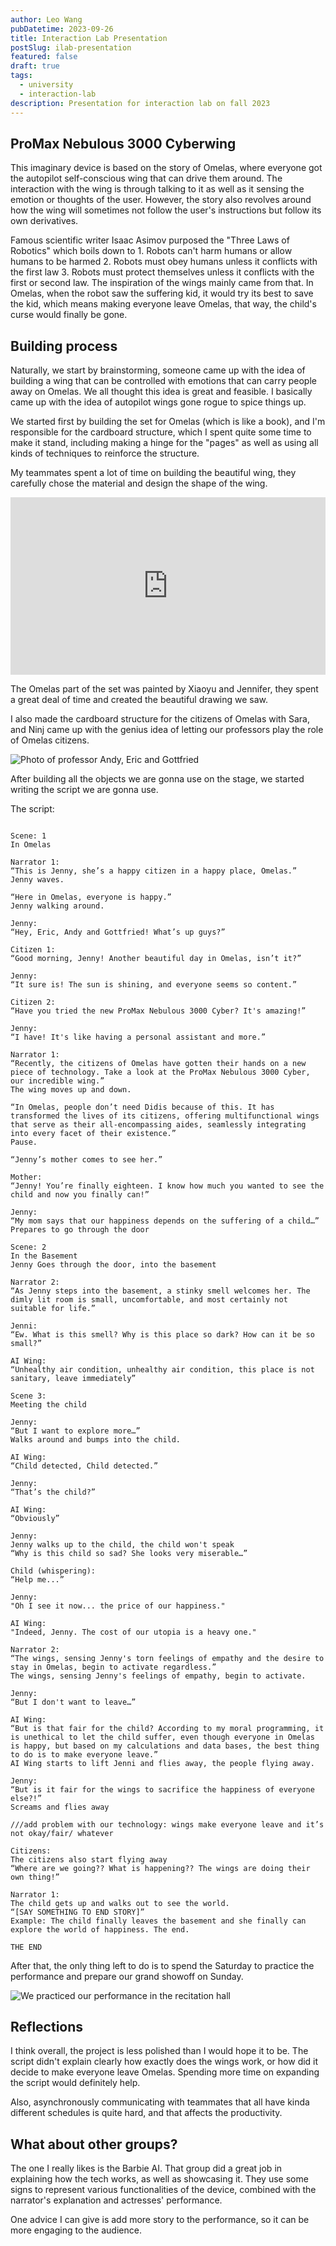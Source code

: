 ```yaml
---
author: Leo Wang
pubDatetime: 2023-09-26
title: Interaction Lab Presentation
postSlug: ilab-presentation
featured: false
draft: true
tags:
  - university
  - interaction-lab
description: Presentation for interaction lab on fall 2023
---
```


## ProMax Nebulous 3000 Cyberwing

This imaginary device is based on the story of Omelas, where everyone got the autopilot self-conscious wing that can drive them around. The interaction with the wing is through talking to it as well as it sensing the emotion or thoughts of the user. However, the story also revolves around how the wing will sometimes not follow the user's instructions but follow its own derivatives.

Famous scientific writer Isaac Asimov purposed the "Three Laws of Robotics" which boils down to 1. Robots can't harm humans or allow humans to be harmed 2. Robots must obey humans unless it conflicts with the first law 3. Robots must protect themselves unless it conflicts with the first or second law. The inspiration of the wings mainly came from that. In Omelas, when the robot saw the suffering kid, it would try its best to save the kid, which means making everyone leave Omelas, that way, the child's curse would finally be gone.

## Building process

Naturally, we start by brainstorming, someone came up with the idea of building a wing that can be controlled with emotions that can carry people away on Omelas. We all thought this idea is great and feasible. I basically came up with the idea of autopilot wings gone rogue to spice things up.

We started first by building the set for Omelas (which is like a book), and I'm responsible for the cardboard structure, which I spent quite some time to make it stand, including making a hinge for the "pages" as well as using all kinds of techniques to reinforce the structure.

My teammates spent a lot of time on building the beautiful wing, they carefully chose the material and design the shape of the wing.

<iframe
  src="https://res.cloudinary.com/leow/video/upload/v1695791444/blog/jj8dgk0irphzsym1juxx.mp4"
  width="640"
  height="360"
  style="height: auto; width: 100%; aspect-ratio: 640 / 360;"
  allow="fullscreen; encrypted-media; picture-in-picture"
  allowfullscreen
  frameborder="0"
></iframe>

The Omelas part of the set was painted by Xiaoyu and Jennifer, they spent a great deal of time and created the beautiful drawing we saw.

I also made the cardboard structure for the citizens of Omelas with Sara, and Ninj came up with the genius idea of letting our professors play the role of Omelas citizens.

![Photo of professor Andy, Eric and Gottfried](https://res.cloudinary.com/leow/image/upload/f_auto,q_auto/v1/blog/g5rspmrunrcy7t8a339m)

After building all the objects we are gonna use on the stage, we started writing the script we are gonna use.

The script:

```

Scene: 1
In Omelas

Narrator 1:
“This is Jenny, she’s a happy citizen in a happy place, Omelas.”
Jenny waves.

“Here in Omelas, everyone is happy.”
Jenny walking around.

Jenny:
“Hey, Eric, Andy and Gottfried! What’s up guys?”

Citizen 1:
“Good morning, Jenny! Another beautiful day in Omelas, isn’t it?”

Jenny:
“It sure is! The sun is shining, and everyone seems so content.”

Citizen 2:
“Have you tried the new ProMax Nebulous 3000 Cyber? It's amazing!”

Jenny:
“I have! It's like having a personal assistant and more.”

Narrator 1:
“Recently, the citizens of Omelas have gotten their hands on a new piece of technology. Take a look at the ProMax Nebulous 3000 Cyber, our incredible wing.”
The wing moves up and down.

“In Omelas, people don’t need Didis because of this. It has transformed the lives of its citizens, offering multifunctional wings that serve as their all-encompassing aides, seamlessly integrating into every facet of their existence.”
Pause.

“Jenny’s mother comes to see her.”

Mother:
“Jenny! You’re finally eighteen. I know how much you wanted to see the child and now you finally can!”

Jenny:
“My mom says that our happiness depends on the suffering of a child…”
Prepares to go through the door

Scene: 2
In the Basement
Jenny Goes through the door, into the basement

Narrator 2:
“As Jenny steps into the basement, a stinky smell welcomes her. The dimly lit room is small, uncomfortable, and most certainly not suitable for life.”

Jenni:
“Ew. What is this smell? Why is this place so dark? How can it be so small?”

AI Wing:
“Unhealthy air condition, unhealthy air condition, this place is not sanitary, leave immediately”

Scene 3:
Meeting the child

Jenny:
“But I want to explore more…”
Walks around and bumps into the child.

AI Wing:
“Child detected, Child detected.”

Jenny:
“That’s the child?”

AI Wing:
“Obviously”

Jenny:
Jenny walks up to the child, the child won't speak
“Why is this child so sad? She looks very miserable…”

Child (whispering):
“Help me...”

Jenny:
"Oh I see it now... the price of our happiness."

AI Wing:
"Indeed, Jenny. The cost of our utopia is a heavy one."

Narrator 2:
“The wings, sensing Jenny's torn feelings of empathy and the desire to stay in Omelas, begin to activate regardless.”
The wings, sensing Jenny's feelings of empathy, begin to activate.

Jenny:
“But I don't want to leave…”

AI Wing:
“But is that fair for the child? According to my moral programming, it is unethical to let the child suffer, even though everyone in Omelas is happy, but based on my calculations and data bases, the best thing to do is to make everyone leave.”
AI Wing starts to lift Jenni and flies away, the people flying away.

Jenny:
“But is it fair for the wings to sacrifice the happiness of everyone else?!”
Screams and flies away

///add problem with our technology: wings make everyone leave and it’s not okay/fair/ whatever

Citizens:
The citizens also start flying away
“Where are we going?? What is happening?? The wings are doing their own thing!”

Narrator 1:
The child gets up and walks out to see the world.
“[SAY SOMETHING TO END STORY]”
Example: The child finally leaves the basement and she finally can explore the world of happiness. The end.

THE END
```

After that, the only thing left to do is to spend the Saturday to practice the performance and prepare our grand showoff on Sunday.

![We practiced our performance in the recitation hall](https://res.cloudinary.com/leow/image/upload/f_auto,q_auto/v1/blog/nkmga7ubeb994haxfodz)

## Reflections

I think overall, the project is less polished than I would hope it to be. The script didn't explain clearly how exactly does the wings work, or how did it decide to make everyone leave Omelas. Spending more time on expanding the script would definitely help.

Also, asynchronously communicating with teammates that all have kinda different schedules is quite hard, and that affects the productivity.

## What about other groups?

The one I really likes is the Barbie AI. That group did a great job in explaining how the tech works, as well as showcasing it. They use some signs to represent various functionalities of the device, combined with the narrator's explanation and actresses' performance.

One advice I can give is add more story to the performance, so it can be more engaging to the audience.
